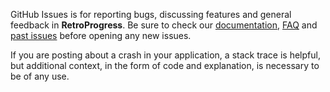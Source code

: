 GitHub Issues is for reporting bugs, discussing features and general feedback in **RetroProgress**. Be sure to check our [documentation](http://cocoadocs.org/docsets/RetroProgress), [FAQ](https://github.com/vadymmarkov/RetroProgress/wiki/FAQ) and [past issues](https://github.com/vadymmarkov/RetroProgress/issues?state=closed) before opening any new issues.

If you are posting about a crash in your application, a stack trace is helpful, but additional context, in the form of code and explanation, is necessary to be of any use.
